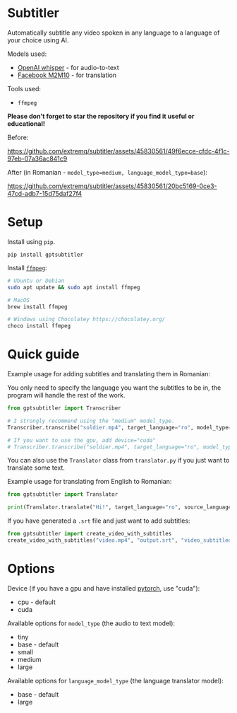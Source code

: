 # Subtitler
Automatically subtitle any video spoken in any language to a language of your choice using AI.

Models used:
- [OpenAI whisper](https://openai.com/research/whisper) - for audio-to-text
- [Facebook M2M10](https://huggingface.co/facebook/m2m100_418M) - for translation

Tools used:
- `ffmpeg`

**Please don't forget to star the repository if you find it useful or educational!**

Before:

https://github.com/extremq/subtitler/assets/45830561/49f6ecce-cfdc-4f1c-97eb-07a36ac841c9

After (in Romanian - `model_type=medium, language_model_type=base`):

https://github.com/extremq/subtitler/assets/45830561/20bc5169-0ce3-47cd-adb7-15d75daf27f4

# Setup
Install using `pip`.

```
pip install gptsubtitler
```

Install [`ffmpeg`](https://ffmpeg.org/):
```bash
# Ubuntu or Debian
sudo apt update && sudo apt install ffmpeg

# MacOS
brew install ffmpeg

# Windows using Chocolatey https://chocolatey.org/
choco install ffmpeg
```

# Quick guide
Example usage for adding subtitles and translating them in Romanian:

You only need to specify the language you want the subtitles to be in, the program will handle the rest of the work.
```py
from gptsubtitler import Transcriber

# I strongly recommend using the "medium" model_type.
Transcriber.transcribe("soldier.mp4", target_language="ro", model_type="medium", language_model_type="base")

# If you want to use the gpu, add device="cuda"
# Transcriber.transcribe("soldier.mp4", target_language="ro", model_type="medium", language_model_type="base", device="cuda") 
```

You can also use the `Translator` class from `translator.py` if you just want to translate some text.

Example usage for translating from English to Romanian:
```py
from gptsubtitler import Translator

print(Translator.translate("Hi!", target_language="ro", source_language="en"))
```

If you have generated a `.srt` file and just want to add subtitles:
```py
from gptsubtitler import create_video_with_subtitles
create_video_with_subtitles("video.mp4", "output.srt", "video_subtitled.mp4")
```

# Options
Device (if you have a gpu and have installed [pytorch](https://pytorch.org/get-started/locally/), use "cuda"):
- cpu - default
- cuda

Available options for `model_type` (the audio to text model):
- tiny
- base - default
- small
- medium
- large

Available options for `language_model_type` (the language translator model):
- base - default
- large
